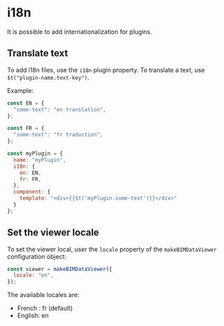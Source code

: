 # i18n

It is possible to add internationalization for plugins.

## Translate text

To add i18n files, use the `i18n` plugin property. To translate a text, use `$t("plugin-name.text-key")`.

Example:

```javascript
const EN = {
  "some-text": "en translation",
};

const FR = {
  "some-text": "fr traduction",
};

const myPlugin = {
  name: "myPlugin",
  i18n: {
    en: EN,
    fr: FR,
  },
  component: {
    template: "<div>{{$t('myPlugin.some-text')}}</div>"
  }
};
```

## Set the viewer locale

To set the viewer local, user the `locale` property of the `makeBIMDataViewer` configuration object:

```javascript
const viewer = makeBIMDataViewer({
  locale: "en",
});
```

The available locales are:
- French : fr (default)
- English: en
